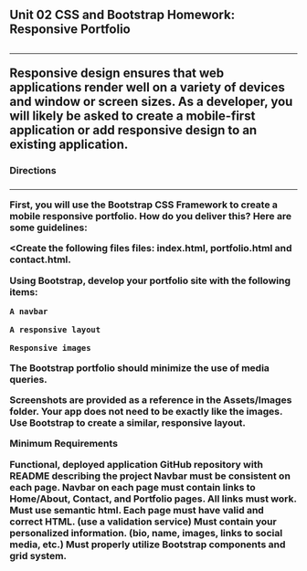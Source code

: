 <h2>Unit 02 CSS and Bootstrap Homework: Responsive Portfolio<h2>
<hr />

<p>Responsive design ensures that web applications render well on a variety of devices and window or screen sizes. As a developer, you will likely be asked to create a mobile-first application or add responsive design to an existing application.<p>

<h3>Directions<h3>
<hr />

First, you will use the Bootstrap CSS Framework to create a mobile responsive portfolio. How do you deliver this? Here are some guidelines:

<Create the following files files: index.html, portfolio.html and contact.html.

Using Bootstrap, develop your portfolio site with the following items:

    A navbar

    A responsive layout

    Responsive images

The Bootstrap portfolio should minimize the use of media queries.

Screenshots are provided as a reference in the Assets/Images folder. Your app does not need to be exactly like the images. Use Bootstrap to create a similar, responsive layout.

Minimum Requirements

Functional, deployed application
GitHub repository with README describing the project
Navbar must be consistent on each page.
Navbar on each page must contain links to Home/About, Contact, and Portfolio pages.
All links must work.
Must use semantic html.
Each page must have valid and correct HTML. (use a validation service)
Must contain your personalized information. (bio, name, images, links to social media, etc.)
Must properly utilize Bootstrap components and grid system.
